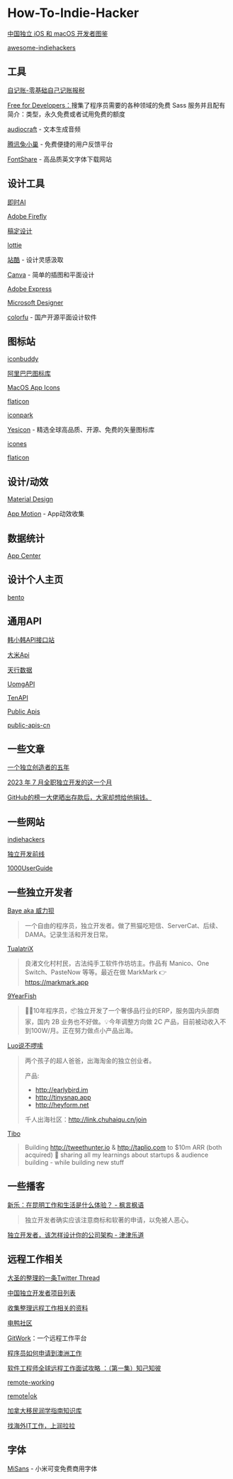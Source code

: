 # How-To-Indie-Hacker

[中国独立 iOS 和 macOS 开发者图鉴](https://josephchang10.github.io/chinese-indie-hackers/)

[awesome-indiehackers](https://github.com/johackim/awesome-indiehackers)

## 工具

[自记账-零基础自己记账报税](https://www.zijizhang.com/)

[Free for Developers：](https://free-for.dev/#/)搜集了程序员需要的各种领域的免费 Sass 服务并且配有简介：类型，永久免费或者试用免费的额度

[audiocraft](https://github.com/facebookresearch/audiocraft) - 文本生成音频

[腾讯兔小巢](https://txc.qq.com/) - 免费便捷的用户反馈平台

[FontShare](https://www.fontshare.com/) - 高品质英文字体下载网站

## 设计工具

[即时AI](https://js.design/ai-muses/gallery)

[Adobe Firefly](https://firefly.adobe.com/)

[稿定设计](https://www.gaoding.com/)

[lottie](https://lottiefiles.com/)

[站酷](https://www.zcool.com.cn/) - 设计灵感汲取

[Canva](https://www.canva.cn/en/) - 简单的插图和平面设计

[Adobe Express](https://www.adobe.com/cn/express/)

[Microsoft Designer](https://designer.microsoft.com/)

[colorfu](https://github.com/pearmini/colorfu) - 国产开源平面设计软件

## 图标站

[iconbuddy](https://iconbuddy.app/)

[阿里巴巴图标库](https://www.iconfont.cn/)

[MacOS App Icons](https://macosicons.com/#/)

[flaticon](https://www.flaticon.com/)

[iconpark](https://iconpark.oceanengine.com/home)

[Yesicon](https://yesicon.app/) - 精选全球高品质、开源、免费的矢量图标库

[icones](https://icones.js.org/)

[flaticon](https://www.flaticon.com/)

## 设计/动效

[Material Design](https://m3.material.io/)

[App Motion](https://appmotion.design/) - App动效收集

## 数据统计

[App Center](https://install.appcenter.ms/)

## 设计个人主页

[bento](https://bento.me)

## 通用API

[韩小韩API接口站](https://api.vvhan.com/)

[大米Api](https://api.qqsuu.cn/)

[天行数据](https://www.tianapi.com/)

[UomgAPI](https://api.uomg.com/)

[TenAPI](https://tenapi.cn/)

[Public Apis](https://publicapis.io/)

[public-apis-cn](https://github.com/llf007/public-apis-cn)

## 一些文章

[一个独立创造者的五年](https://mp.weixin.qq.com/s/x6PLSIMn_1qcKnXWPT-J-Q)

[2023 年 7 月全职独立开发的这一个月](https://mp.weixin.qq.com/s/E2A2of2K-RQfpPmS8Nbl-w)

[GitHub的榜一大佬晒出存款后，大家却想给他捐钱。](https://mp.weixin.qq.com/s/y2AYcC83KCv2Pi060n_MZg)

## 一些网站

[indiehackers](https://www.indiehackers.com/)

[独立开发前线](https://www.91wink.com/)

[1000UserGuide](https://github.com/naxiaoduo/1000UserGuide)

## 一些独立开发者

[Baye aka 威力狈](https://twitter.com/waylybaye)

> 一个自由的程序员，独立开发者。做了熊猫吃短信、ServerCat、后续、DAMA。记录生活和开发日常。

[TualatriX](https://twitter.com/tualatrix)

> 良渚文化村村民，古法纯手工软件作坊坊主。作品有 Manico、One Switch、PasteNow 等等。最近在做 MarkMark 👉 https://markmark.app

[9YearFish](https://twitter.com/9yearfish)

> 👨‍💻10年程序员，📦独立开发了一个奢侈品行业的ERP，服务国内头部商家，国内 2B 业务也不好做。💡今年调整方向做 2C 产品，目前被动收入不到100W/月。正在努力做点小产品出海。

[Luo说不啰嗦](https://twitter.com/LuoSays)

> 两个孩子的超人爸爸，出海淘金的独立创业者。
>
> 产品:
> - http://earlybird.im
> - http://tinysnap.app
> - http://heyform.net
>
> 千人出海社区：http://link.chuhaiqu.cn/join

[Tibo](https://twitter.com/tibo_maker)

> Building http://tweethunter.io & http://taplio.com to $10m ARR (both acquired) 🚢 sharing all my learnings about startups & audience building - while building new stuff

## 一些播客

[新乐：在昆明工作和生活是什么体验？ - 枫言枫语](https://www.xiaoyuzhoufm.com/episode/64bdd23e5680f4d4a889ba38)

> 独立开发者确实应该注意商标和软著的申请，以免被人恶心。

[独立开发者，该怎样设计你的公司架构 - 津津乐道](https://www.xiaoyuzhoufm.com/episode/656f62a9157b5b7bf357bf97)

## 远程工作相关

[大圣的整理的一条Twitter Thread](https://twitter.com/shengxj1/status/1632317733517004800?t=UuiKMYP0X9ZTuBq0rVNK9A&s=19)

[中国独立开发者项目列表](https://github.com/1c7/chinese-independent-developer)

[收集整理远程工作相关的资料](https://github.com/greatghoul/remote-working)

[电鸭社区](https://eleduck.com/)

[GitWork](https://gitwork.cn/)：一个远程工作平台

[程序员如何申请到澳洲工作](https://github.com/wahyd4/work-in-australia)

[软件工程师全球远程工作面试攻略 ：（第一集）知己知彼](https://twitter.com/ArcBlock_io/status/1731596407923196065)

[remote-working](https://github.com/greatghoul/remote-working)

[remote|ok](https://remoteok.com/)

[加拿大移民润学指南知识库](http://inforun.info/)

[找海外IT工作，上润拉拉](https://runlala.com/)

## 字体

[MiSans](https://hyperos.mi.com/font) - 小米可变免费商用字体